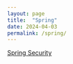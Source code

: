```yaml
---
layout: page 
title:  "Spring"
date: 2024-04-03
permalink: /spring/
---
```


[Spring Security][spring security]

[spring security]: ./spring/security/2024/04/03/spring-security.html